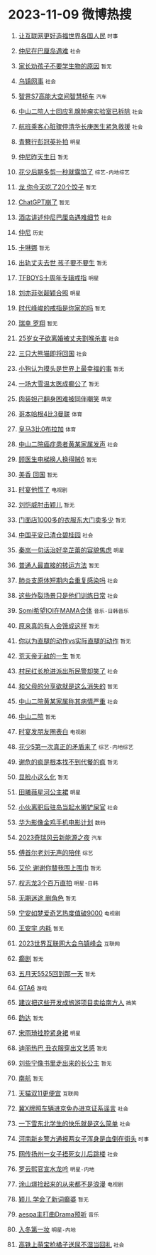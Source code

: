 # 2023-11-09 微博热搜 
1. [让互联网更好造福世界各国人民](https://m.weibo.cn/search?containerid=100103type%3D1%26t%3D10%26q%3D%23%E8%AE%A9%E4%BA%92%E8%81%94%E7%BD%91%E6%9B%B4%E5%A5%BD%E9%80%A0%E7%A6%8F%E4%B8%96%E7%95%8C%E5%90%84%E5%9B%BD%E4%BA%BA%E6%B0%91%23&stream_entry_id=51&isnewpage=1&extparam=seat%3D1%26pos%3D0%26filter_type%3Drealtimehot%26cate%3D10103%26dgr%3D0%26stream_entry_id%3D51%26q%3D%2523%25E8%25AE%25A9%25E4%25BA%2592%25E8%2581%2594%25E7%25BD%2591%25E6%259B%25B4%25E5%25A5%25BD%25E9%2580%25A0%25E7%25A6%258F%25E4%25B8%2596%25E7%2595%258C%25E5%2590%2584%25E5%259B%25BD%25E4%25BA%25BA%25E6%25B0%2591%2523%26c_type%3D51%26display_time%3D1699484932%26pre_seqid%3D169948493213102999606) `时事` 

2. [仲尼在巴厘岛遇难](https://m.weibo.cn/search?containerid=100103type%3D1%26t%3D10%26q%3D%23%E4%BB%B2%E5%B0%BC%E5%9C%A8%E5%B7%B4%E5%8E%98%E5%B2%9B%E9%81%87%E9%9A%BE%23&stream_entry_id=31&isnewpage=1&extparam=seat%3D1%26q%3D%2523%25E4%25BB%25B2%25E5%25B0%25BC%25E5%259C%25A8%25E5%25B7%25B4%25E5%258E%2598%25E5%25B2%259B%25E9%2581%2587%25E9%259A%25BE%2523%26flag%3D16%26cate%3D5001%26realpos%3D1%26pos%3D0%26filter_type%3Drealtimehot%26band_rank%3D1%26lcate%3D5001%26stream_entry_id%3D31%26dgr%3D0%26c_type%3D31%26display_time%3D1699484932%26pre_seqid%3D169948493213102999606) `社会` 

3. [家长劝孩子不要学生物的原因](https://m.weibo.cn/search?containerid=100103type%3D1%26t%3D10%26q%3D%E5%AE%B6%E9%95%BF%E5%8A%9D%E5%AD%A9%E5%AD%90%E4%B8%8D%E8%A6%81%E5%AD%A6%E7%94%9F%E7%89%A9%E7%9A%84%E5%8E%9F%E5%9B%A0&stream_entry_id=31&isnewpage=1&extparam=seat%3D1%26q%3D%25E5%25AE%25B6%25E9%2595%25BF%25E5%258A%259D%25E5%25AD%25A9%25E5%25AD%2590%25E4%25B8%258D%25E8%25A6%2581%25E5%25AD%25A6%25E7%2594%259F%25E7%2589%25A9%25E7%259A%2584%25E5%258E%259F%25E5%259B%25A0%26flag%3D1%26cate%3D5001%26realpos%3D2%26pos%3D1%26filter_type%3Drealtimehot%26band_rank%3D2%26lcate%3D5001%26stream_entry_id%3D31%26dgr%3D0%26c_type%3D31%26display_time%3D1699484932%26pre_seqid%3D169948493213102999606) `暂无` 

4. [乌镇网事](https://m.weibo.cn/search?containerid=100103type%3D1%26t%3D10%26q%3D%23%E4%B9%8C%E9%95%87%E7%BD%91%E4%BA%8B%23&stream_entry_id=31&isnewpage=1&extparam=seat%3D1%26q%3D%2523%25E4%25B9%258C%25E9%2595%2587%25E7%25BD%2591%25E4%25BA%258B%2523%26flag%3D0%26cate%3D5001%26realpos%3D3%26pos%3D2%26filter_type%3Drealtimehot%26band_rank%3D3%26lcate%3D5001%26stream_entry_id%3D31%26dgr%3D0%26c_type%3D31%26display_time%3D1699484932%26pre_seqid%3D169948493213102999606) `社会` 

5. [智界S7高能大空间智慧轿车](https://m.weibo.cn/search?containerid=100103type%3D1%26t%3D10%26q%3D%23%E6%99%BA%E7%95%8CS7%E9%AB%98%E8%83%BD%E5%A4%A7%E7%A9%BA%E9%97%B4%E6%99%BA%E6%85%A7%E8%BD%BF%E8%BD%A6%23&stream_entry_id=31&isnewpage=1&extparam=seat%3D1%26q%3D%2523%25E6%2599%25BA%25E7%2595%258CS7%25E9%25AB%2598%25E8%2583%25BD%25E5%25A4%25A7%25E7%25A9%25BA%25E9%2597%25B4%25E6%2599%25BA%25E6%2585%25A7%25E8%25BD%25BF%25E8%25BD%25A6%2523%26cate%3D5001%26adid%3D211036%26dgr%3D0%26stream_entry_id%3D31%26pos%3D3%26filter_type%3Drealtimehot%26band_rank%3D4%26topic_ad%3D1%26lcate%3D5001%26is_ad_pos%3D1%26c_type%3D31%26display_time%3D1699484932%26pre_seqid%3D169948493213102999606) `汽车` 

6. [中山二院人士回应乳腺肿瘤实验室已拆除](https://m.weibo.cn/search?containerid=100103type%3D1%26t%3D10%26q%3D%23%E4%B8%AD%E5%B1%B1%E4%BA%8C%E9%99%A2%E4%BA%BA%E5%A3%AB%E5%9B%9E%E5%BA%94%E4%B9%B3%E8%85%BA%E8%82%BF%E7%98%A4%E5%AE%9E%E9%AA%8C%E5%AE%A4%E5%B7%B2%E6%8B%86%E9%99%A4%23&stream_entry_id=31&isnewpage=1&extparam=seat%3D1%26q%3D%2523%25E4%25B8%25AD%25E5%25B1%25B1%25E4%25BA%258C%25E9%2599%25A2%25E4%25BA%25BA%25E5%25A3%25AB%25E5%259B%259E%25E5%25BA%2594%25E4%25B9%25B3%25E8%2585%25BA%25E8%2582%25BF%25E7%2598%25A4%25E5%25AE%259E%25E9%25AA%258C%25E5%25AE%25A4%25E5%25B7%25B2%25E6%258B%2586%25E9%2599%25A4%2523%26flag%3D16%26cate%3D5001%26realpos%3D4%26pos%3D4%26filter_type%3Drealtimehot%26band_rank%3D4%26lcate%3D5001%26stream_entry_id%3D31%26dgr%3D0%26c_type%3D31%26display_time%3D1699484932%26pre_seqid%3D169948493213102999606) `社会` 

7. [航班乘客心脏骤停清华长庚医生紧急救援](https://m.weibo.cn/search?containerid=100103type%3D1%26t%3D10%26q%3D%23%E8%88%AA%E7%8F%AD%E4%B9%98%E5%AE%A2%E5%BF%83%E8%84%8F%E9%AA%A4%E5%81%9C%E6%B8%85%E5%8D%8E%E9%95%BF%E5%BA%9A%E5%8C%BB%E7%94%9F%E7%B4%A7%E6%80%A5%E6%95%91%E6%8F%B4%23&stream_entry_id=31&isnewpage=1&extparam=seat%3D1%26q%3D%2523%25E8%2588%25AA%25E7%258F%25AD%25E4%25B9%2598%25E5%25AE%25A2%25E5%25BF%2583%25E8%2584%258F%25E9%25AA%25A4%25E5%2581%259C%25E6%25B8%2585%25E5%258D%258E%25E9%2595%25BF%25E5%25BA%259A%25E5%258C%25BB%25E7%2594%259F%25E7%25B4%25A7%25E6%2580%25A5%25E6%2595%2591%25E6%258F%25B4%2523%26flag%3D32768%26cate%3D5001%26realpos%3D5%26pos%3D5%26filter_type%3Drealtimehot%26band_rank%3D5%26lcate%3D5001%26stream_entry_id%3D31%26dgr%3D0%26c_type%3D31%26display_time%3D1699484932%26pre_seqid%3D169948493213102999606) `社会` 

8. [青簪行彭冠英补拍](https://m.weibo.cn/search?containerid=100103type%3D1%26t%3D10%26q%3D%23%E9%9D%92%E7%B0%AA%E8%A1%8C%E5%BD%AD%E5%86%A0%E8%8B%B1%E8%A1%A5%E6%8B%8D%23&stream_entry_id=31&isnewpage=1&extparam=seat%3D1%26q%3D%2523%25E9%259D%2592%25E7%25B0%25AA%25E8%25A1%258C%25E5%25BD%25AD%25E5%2586%25A0%25E8%258B%25B1%25E8%25A1%25A5%25E6%258B%258D%2523%26flag%3D0%26cate%3D5001%26realpos%3D6%26pos%3D6%26filter_type%3Drealtimehot%26band_rank%3D6%26lcate%3D5001%26stream_entry_id%3D31%26dgr%3D0%26c_type%3D31%26display_time%3D1699484932%26pre_seqid%3D169948493213102999606) `明星` 

9. [仲尼昨天生日](https://m.weibo.cn/search?containerid=100103type%3D1%26t%3D10%26q%3D%E4%BB%B2%E5%B0%BC%E6%98%A8%E5%A4%A9%E7%94%9F%E6%97%A5&stream_entry_id=31&isnewpage=1&extparam=seat%3D1%26q%3D%25E4%25BB%25B2%25E5%25B0%25BC%25E6%2598%25A8%25E5%25A4%25A9%25E7%2594%259F%25E6%2597%25A5%26flag%3D0%26cate%3D5001%26realpos%3D7%26pos%3D7%26filter_type%3Drealtimehot%26band_rank%3D7%26lcate%3D5001%26stream_entry_id%3D31%26dgr%3D0%26c_type%3D31%26display_time%3D1699484932%26pre_seqid%3D169948493213102999606) `暂无` 

10. [花少后期多剪一秒就露馅了](https://m.weibo.cn/search?containerid=100103type%3D1%26t%3D10%26q%3D%23%E8%8A%B1%E5%B0%91%E5%90%8E%E6%9C%9F%E5%A4%9A%E5%89%AA%E4%B8%80%E7%A7%92%E5%B0%B1%E9%9C%B2%E9%A6%85%E4%BA%86%23&stream_entry_id=31&isnewpage=1&extparam=seat%3D1%26q%3D%2523%25E8%258A%25B1%25E5%25B0%2591%25E5%2590%258E%25E6%259C%259F%25E5%25A4%259A%25E5%2589%25AA%25E4%25B8%2580%25E7%25A7%2592%25E5%25B0%25B1%25E9%259C%25B2%25E9%25A6%2585%25E4%25BA%2586%2523%26flag%3D0%26cate%3D5001%26realpos%3D8%26pos%3D8%26filter_type%3Drealtimehot%26band_rank%3D8%26lcate%3D5001%26stream_entry_id%3D31%26dgr%3D0%26c_type%3D31%26display_time%3D1699484932%26pre_seqid%3D169948493213102999606) `综艺-内地综艺` 

11. [龙 你今天吃了20个饺子](https://m.weibo.cn/search?containerid=100103type%3D1%26t%3D10%26q%3D%E9%BE%99+%E4%BD%A0%E4%BB%8A%E5%A4%A9%E5%90%83%E4%BA%8620%E4%B8%AA%E9%A5%BA%E5%AD%90&stream_entry_id=31&isnewpage=1&extparam=seat%3D1%26q%3D%25E9%25BE%2599%2520%25E4%25BD%25A0%25E4%25BB%258A%25E5%25A4%25A9%25E5%2590%2583%25E4%25BA%258620%25E4%25B8%25AA%25E9%25A5%25BA%25E5%25AD%2590%26flag%3D0%26cate%3D5001%26realpos%3D9%26pos%3D9%26filter_type%3Drealtimehot%26band_rank%3D9%26lcate%3D5001%26stream_entry_id%3D31%26dgr%3D0%26c_type%3D31%26display_time%3D1699484932%26pre_seqid%3D169948493213102999606) `暂无` 

12. [ChatGPT崩了](https://m.weibo.cn/search?containerid=100103type%3D1%26t%3D10%26q%3DChatGPT%E5%B4%A9%E4%BA%86&stream_entry_id=31&isnewpage=1&extparam=seat%3D1%26q%3DChatGPT%25E5%25B4%25A9%25E4%25BA%2586%26flag%3D0%26cate%3D5001%26realpos%3D10%26pos%3D10%26filter_type%3Drealtimehot%26band_rank%3D10%26lcate%3D5001%26stream_entry_id%3D31%26dgr%3D0%26c_type%3D31%26display_time%3D1699484932%26pre_seqid%3D169948493213102999606) `暂无` 

13. [酒店讲述仲尼巴厘岛遇难细节](https://m.weibo.cn/search?containerid=100103type%3D1%26t%3D10%26q%3D%23%E9%85%92%E5%BA%97%E8%AE%B2%E8%BF%B0%E4%BB%B2%E5%B0%BC%E5%B7%B4%E5%8E%98%E5%B2%9B%E9%81%87%E9%9A%BE%E7%BB%86%E8%8A%82%23&stream_entry_id=31&isnewpage=1&extparam=seat%3D1%26q%3D%2523%25E9%2585%2592%25E5%25BA%2597%25E8%25AE%25B2%25E8%25BF%25B0%25E4%25BB%25B2%25E5%25B0%25BC%25E5%25B7%25B4%25E5%258E%2598%25E5%25B2%259B%25E9%2581%2587%25E9%259A%25BE%25E7%25BB%2586%25E8%258A%2582%2523%26flag%3D2%26cate%3D5001%26realpos%3D11%26pos%3D11%26filter_type%3Drealtimehot%26band_rank%3D11%26lcate%3D5001%26stream_entry_id%3D31%26dgr%3D0%26c_type%3D31%26display_time%3D1699484932%26pre_seqid%3D169948493213102999606) `社会` 

14. [仲尼](https://m.weibo.cn/search?containerid=100103type%3D1%26t%3D10%26q%3D%E4%BB%B2%E5%B0%BC&stream_entry_id=31&isnewpage=1&extparam=seat%3D1%26q%3D%25E4%25BB%25B2%25E5%25B0%25BC%26flag%3D0%26cate%3D5001%26realpos%3D12%26pos%3D12%26filter_type%3Drealtimehot%26band_rank%3D12%26lcate%3D5001%26stream_entry_id%3D31%26dgr%3D0%26c_type%3D31%26display_time%3D1699484932%26pre_seqid%3D169948493213102999606) `历史` 

15. [卡琳娜](https://m.weibo.cn/search?containerid=100103type%3D1%26t%3D10%26q%3D%E5%8D%A1%E7%90%B3%E5%A8%9C&stream_entry_id=31&isnewpage=1&extparam=seat%3D1%26q%3D%25E5%258D%25A1%25E7%2590%25B3%25E5%25A8%259C%26flag%3D0%26cate%3D5001%26realpos%3D13%26pos%3D13%26filter_type%3Drealtimehot%26band_rank%3D13%26lcate%3D5001%26stream_entry_id%3D31%26dgr%3D0%26c_type%3D31%26display_time%3D1699484932%26pre_seqid%3D169948493213102999606) `暂无` 

16. [出轨丈夫去世 孩子要不要生](https://m.weibo.cn/search?containerid=100103type%3D1%26t%3D10%26q%3D%E5%87%BA%E8%BD%A8%E4%B8%88%E5%A4%AB%E5%8E%BB%E4%B8%96+%E5%AD%A9%E5%AD%90%E8%A6%81%E4%B8%8D%E8%A6%81%E7%94%9F&stream_entry_id=31&isnewpage=1&extparam=seat%3D1%26q%3D%25E5%2587%25BA%25E8%25BD%25A8%25E4%25B8%2588%25E5%25A4%25AB%25E5%258E%25BB%25E4%25B8%2596%2520%25E5%25AD%25A9%25E5%25AD%2590%25E8%25A6%2581%25E4%25B8%258D%25E8%25A6%2581%25E7%2594%259F%26flag%3D0%26cate%3D5001%26realpos%3D14%26pos%3D14%26filter_type%3Drealtimehot%26band_rank%3D14%26lcate%3D5001%26stream_entry_id%3D31%26dgr%3D0%26c_type%3D31%26display_time%3D1699484932%26pre_seqid%3D169948493213102999606) `暂无` 

17. [TFBOYS十周年专辑戒指](https://m.weibo.cn/search?containerid=100103type%3D1%26t%3D10%26q%3D%23TFBOYS%E5%8D%81%E5%91%A8%E5%B9%B4%E4%B8%93%E8%BE%91%E6%88%92%E6%8C%87%23&stream_entry_id=31&isnewpage=1&extparam=seat%3D1%26q%3D%2523TFBOYS%25E5%258D%2581%25E5%2591%25A8%25E5%25B9%25B4%25E4%25B8%2593%25E8%25BE%2591%25E6%2588%2592%25E6%258C%2587%2523%26flag%3D0%26cate%3D5001%26realpos%3D15%26pos%3D15%26filter_type%3Drealtimehot%26band_rank%3D15%26lcate%3D5001%26stream_entry_id%3D31%26dgr%3D0%26c_type%3D31%26display_time%3D1699484932%26pre_seqid%3D169948493213102999606) `明星` 

18. [刘亦菲张靓颖合照](https://m.weibo.cn/search?containerid=100103type%3D1%26t%3D10%26q%3D%23%E5%88%98%E4%BA%A6%E8%8F%B2%E5%BC%A0%E9%9D%93%E9%A2%96%E5%90%88%E7%85%A7%23&stream_entry_id=31&isnewpage=1&extparam=seat%3D1%26q%3D%2523%25E5%2588%2598%25E4%25BA%25A6%25E8%258F%25B2%25E5%25BC%25A0%25E9%259D%2593%25E9%25A2%2596%25E5%2590%2588%25E7%2585%25A7%2523%26flag%3D0%26cate%3D5001%26realpos%3D16%26pos%3D16%26filter_type%3Drealtimehot%26band_rank%3D16%26lcate%3D5001%26stream_entry_id%3D31%26dgr%3D0%26c_type%3D31%26display_time%3D1699484932%26pre_seqid%3D169948493213102999606) `明星` 

19. [时代峰峻的戒指是你家的吗](https://m.weibo.cn/search?containerid=100103type%3D1%26t%3D10%26q%3D%E6%97%B6%E4%BB%A3%E5%B3%B0%E5%B3%BB%E7%9A%84%E6%88%92%E6%8C%87%E6%98%AF%E4%BD%A0%E5%AE%B6%E7%9A%84%E5%90%97&stream_entry_id=31&isnewpage=1&extparam=seat%3D1%26q%3D%25E6%2597%25B6%25E4%25BB%25A3%25E5%25B3%25B0%25E5%25B3%25BB%25E7%259A%2584%25E6%2588%2592%25E6%258C%2587%25E6%2598%25AF%25E4%25BD%25A0%25E5%25AE%25B6%25E7%259A%2584%25E5%2590%2597%26flag%3D0%26cate%3D5001%26realpos%3D17%26pos%3D17%26filter_type%3Drealtimehot%26band_rank%3D17%26lcate%3D5001%26stream_entry_id%3D31%26dgr%3D0%26c_type%3D31%26display_time%3D1699484932%26pre_seqid%3D169948493213102999606) `暂无` 

20. [瑞幸 罗翔](https://m.weibo.cn/search?containerid=100103type%3D1%26t%3D10%26q%3D%E7%91%9E%E5%B9%B8+%E7%BD%97%E7%BF%94&stream_entry_id=31&isnewpage=1&extparam=seat%3D1%26q%3D%25E7%2591%259E%25E5%25B9%25B8%2520%25E7%25BD%2597%25E7%25BF%2594%26flag%3D0%26cate%3D5001%26realpos%3D18%26pos%3D18%26filter_type%3Drealtimehot%26band_rank%3D18%26lcate%3D5001%26stream_entry_id%3D31%26dgr%3D0%26c_type%3D31%26display_time%3D1699484932%26pre_seqid%3D169948493213102999606) `暂无` 

21. [25岁女子欲离婚被丈夫割喉杀害](https://m.weibo.cn/search?containerid=100103type%3D1%26t%3D10%26q%3D%2325%E5%B2%81%E5%A5%B3%E5%AD%90%E6%AC%B2%E7%A6%BB%E5%A9%9A%E8%A2%AB%E4%B8%88%E5%A4%AB%E5%89%B2%E5%96%89%E6%9D%80%E5%AE%B3%23&stream_entry_id=31&isnewpage=1&extparam=seat%3D1%26q%3D%252325%25E5%25B2%2581%25E5%25A5%25B3%25E5%25AD%2590%25E6%25AC%25B2%25E7%25A6%25BB%25E5%25A9%259A%25E8%25A2%25AB%25E4%25B8%2588%25E5%25A4%25AB%25E5%2589%25B2%25E5%2596%2589%25E6%259D%2580%25E5%25AE%25B3%2523%26flag%3D0%26cate%3D5001%26realpos%3D19%26pos%3D19%26filter_type%3Drealtimehot%26band_rank%3D19%26lcate%3D5001%26stream_entry_id%3D31%26dgr%3D0%26c_type%3D31%26display_time%3D1699484932%26pre_seqid%3D169948493213102999606) `社会` 

22. [三只大熊猫即将回国](https://m.weibo.cn/search?containerid=100103type%3D1%26t%3D10%26q%3D%23%E4%B8%89%E5%8F%AA%E5%A4%A7%E7%86%8A%E7%8C%AB%E5%8D%B3%E5%B0%86%E5%9B%9E%E5%9B%BD%23&stream_entry_id=31&isnewpage=1&extparam=seat%3D1%26q%3D%2523%25E4%25B8%2589%25E5%258F%25AA%25E5%25A4%25A7%25E7%2586%258A%25E7%258C%25AB%25E5%258D%25B3%25E5%25B0%2586%25E5%259B%259E%25E5%259B%25BD%2523%26flag%3D0%26cate%3D5001%26realpos%3D20%26pos%3D20%26filter_type%3Drealtimehot%26band_rank%3D20%26lcate%3D5001%26stream_entry_id%3D31%26dgr%3D0%26c_type%3D31%26display_time%3D1699484932%26pre_seqid%3D169948493213102999606) `社会` 

23. [小狗认为摸头是世界上最幸福的事](https://m.weibo.cn/search?containerid=100103type%3D1%26t%3D10%26q%3D%E5%B0%8F%E7%8B%97%E8%AE%A4%E4%B8%BA%E6%91%B8%E5%A4%B4%E6%98%AF%E4%B8%96%E7%95%8C%E4%B8%8A%E6%9C%80%E5%B9%B8%E7%A6%8F%E7%9A%84%E4%BA%8B&stream_entry_id=31&isnewpage=1&extparam=seat%3D1%26q%3D%25E5%25B0%258F%25E7%258B%2597%25E8%25AE%25A4%25E4%25B8%25BA%25E6%2591%25B8%25E5%25A4%25B4%25E6%2598%25AF%25E4%25B8%2596%25E7%2595%258C%25E4%25B8%258A%25E6%259C%2580%25E5%25B9%25B8%25E7%25A6%258F%25E7%259A%2584%25E4%25BA%258B%26flag%3D0%26cate%3D5001%26realpos%3D21%26pos%3D21%26filter_type%3Drealtimehot%26band_rank%3D21%26lcate%3D5001%26stream_entry_id%3D31%26dgr%3D0%26c_type%3D31%26display_time%3D1699484932%26pre_seqid%3D169948493213102999606) `暂无` 

24. [一场大雪温太医成癫公了](https://m.weibo.cn/search?containerid=100103type%3D1%26t%3D10%26q%3D%E4%B8%80%E5%9C%BA%E5%A4%A7%E9%9B%AA%E6%B8%A9%E5%A4%AA%E5%8C%BB%E6%88%90%E7%99%AB%E5%85%AC%E4%BA%86&stream_entry_id=31&isnewpage=1&extparam=seat%3D1%26q%3D%25E4%25B8%2580%25E5%259C%25BA%25E5%25A4%25A7%25E9%259B%25AA%25E6%25B8%25A9%25E5%25A4%25AA%25E5%258C%25BB%25E6%2588%2590%25E7%2599%25AB%25E5%2585%25AC%25E4%25BA%2586%26flag%3D0%26cate%3D5001%26realpos%3D22%26pos%3D22%26filter_type%3Drealtimehot%26band_rank%3D22%26lcate%3D5001%26stream_entry_id%3D31%26dgr%3D0%26c_type%3D31%26display_time%3D1699484932%26pre_seqid%3D169948493213102999606) `暂无` 

25. [肉装妲己翻身困难被同伴嘲笑](https://m.weibo.cn/search?containerid=100103type%3D1%26t%3D10%26q%3D%23%E8%82%89%E8%A3%85%E5%A6%B2%E5%B7%B1%E7%BF%BB%E8%BA%AB%E5%9B%B0%E9%9A%BE%E8%A2%AB%E5%90%8C%E4%BC%B4%E5%98%B2%E7%AC%91%23&stream_entry_id=31&isnewpage=1&extparam=seat%3D1%26q%3D%2523%25E8%2582%2589%25E8%25A3%2585%25E5%25A6%25B2%25E5%25B7%25B1%25E7%25BF%25BB%25E8%25BA%25AB%25E5%259B%25B0%25E9%259A%25BE%25E8%25A2%25AB%25E5%2590%258C%25E4%25BC%25B4%25E5%2598%25B2%25E7%25AC%2591%2523%26flag%3D0%26cate%3D5001%26realpos%3D23%26pos%3D23%26filter_type%3Drealtimehot%26band_rank%3D23%26lcate%3D5001%26stream_entry_id%3D31%26dgr%3D0%26c_type%3D31%26display_time%3D1699484932%26pre_seqid%3D169948493213102999606) `萌宠` 

26. [哥本哈根4比3曼联](https://m.weibo.cn/search?containerid=100103type%3D1%26t%3D10%26q%3D%23%E5%93%A5%E6%9C%AC%E5%93%88%E6%A0%B94%E6%AF%943%E6%9B%BC%E8%81%94%23&stream_entry_id=31&isnewpage=1&extparam=seat%3D1%26q%3D%2523%25E5%2593%25A5%25E6%259C%25AC%25E5%2593%2588%25E6%25A0%25B94%25E6%25AF%25943%25E6%259B%25BC%25E8%2581%2594%2523%26flag%3D1%26cate%3D5001%26realpos%3D24%26pos%3D24%26filter_type%3Drealtimehot%26band_rank%3D24%26lcate%3D5001%26stream_entry_id%3D31%26dgr%3D0%26c_type%3D31%26display_time%3D1699484932%26pre_seqid%3D169948493213102999606) `体育` 

27. [皇马3比0布拉加](https://m.weibo.cn/search?containerid=100103type%3D1%26t%3D10%26q%3D%23%E7%9A%87%E9%A9%AC3%E6%AF%940%E5%B8%83%E6%8B%89%E5%8A%A0%23&stream_entry_id=31&isnewpage=1&extparam=seat%3D1%26q%3D%2523%25E7%259A%2587%25E9%25A9%25AC3%25E6%25AF%25940%25E5%25B8%2583%25E6%258B%2589%25E5%258A%25A0%2523%26flag%3D1%26cate%3D5001%26realpos%3D25%26pos%3D25%26filter_type%3Drealtimehot%26band_rank%3D25%26lcate%3D5001%26stream_entry_id%3D31%26dgr%3D0%26c_type%3D31%26display_time%3D1699484932%26pre_seqid%3D169948493213102999606) `体育` 

28. [中山二院癌症患者黄某家属发声](https://m.weibo.cn/search?containerid=100103type%3D1%26t%3D10%26q%3D%23%E4%B8%AD%E5%B1%B1%E4%BA%8C%E9%99%A2%E7%99%8C%E7%97%87%E6%82%A3%E8%80%85%E9%BB%84%E6%9F%90%E5%AE%B6%E5%B1%9E%E5%8F%91%E5%A3%B0%23&stream_entry_id=31&isnewpage=1&extparam=seat%3D1%26q%3D%2523%25E4%25B8%25AD%25E5%25B1%25B1%25E4%25BA%258C%25E9%2599%25A2%25E7%2599%258C%25E7%2597%2587%25E6%2582%25A3%25E8%2580%2585%25E9%25BB%2584%25E6%259F%2590%25E5%25AE%25B6%25E5%25B1%259E%25E5%258F%2591%25E5%25A3%25B0%2523%26flag%3D0%26cate%3D5001%26realpos%3D26%26pos%3D26%26filter_type%3Drealtimehot%26band_rank%3D26%26lcate%3D5001%26stream_entry_id%3D31%26dgr%3D0%26c_type%3D31%26display_time%3D1699484932%26pre_seqid%3D169948493213102999606) `社会` 

29. [顾医生电梯换人换得贼6](https://m.weibo.cn/search?containerid=100103type%3D1%26t%3D10%26q%3D%E9%A1%BE%E5%8C%BB%E7%94%9F%E7%94%B5%E6%A2%AF%E6%8D%A2%E4%BA%BA%E6%8D%A2%E5%BE%97%E8%B4%BC6&stream_entry_id=31&isnewpage=1&extparam=seat%3D1%26q%3D%25E9%25A1%25BE%25E5%258C%25BB%25E7%2594%259F%25E7%2594%25B5%25E6%25A2%25AF%25E6%258D%25A2%25E4%25BA%25BA%25E6%258D%25A2%25E5%25BE%2597%25E8%25B4%25BC6%26flag%3D1%26cate%3D5001%26realpos%3D27%26pos%3D27%26filter_type%3Drealtimehot%26band_rank%3D27%26lcate%3D5001%26stream_entry_id%3D31%26dgr%3D0%26c_type%3D31%26display_time%3D1699484932%26pre_seqid%3D169948493213102999606) `暂无` 

30. [美香 回国](https://m.weibo.cn/search?containerid=100103type%3D1%26t%3D10%26q%3D%E7%BE%8E%E9%A6%99+%E5%9B%9E%E5%9B%BD&stream_entry_id=31&isnewpage=1&extparam=seat%3D1%26q%3D%25E7%25BE%258E%25E9%25A6%2599%2520%25E5%259B%259E%25E5%259B%25BD%26flag%3D0%26cate%3D5001%26realpos%3D28%26pos%3D28%26filter_type%3Drealtimehot%26band_rank%3D28%26lcate%3D5001%26stream_entry_id%3D31%26dgr%3D0%26c_type%3D31%26display_time%3D1699484932%26pre_seqid%3D169948493213102999606) `暂无` 

31. [时宴他慌了](https://m.weibo.cn/search?containerid=100103type%3D1%26t%3D10%26q%3D%23%E6%97%B6%E5%AE%B4%E4%BB%96%E6%85%8C%E4%BA%86%23&stream_entry_id=31&isnewpage=1&extparam=seat%3D1%26q%3D%2523%25E6%2597%25B6%25E5%25AE%25B4%25E4%25BB%2596%25E6%2585%258C%25E4%25BA%2586%2523%26flag%3D0%26cate%3D5001%26realpos%3D29%26pos%3D29%26filter_type%3Drealtimehot%26band_rank%3D29%26lcate%3D5001%26stream_entry_id%3D31%26dgr%3D0%26c_type%3D31%26display_time%3D1699484932%26pre_seqid%3D169948493213102999606) `电视剧` 

32. [刘恺威肘击颖儿](https://m.weibo.cn/search?containerid=100103type%3D1%26t%3D10%26q%3D%E5%88%98%E6%81%BA%E5%A8%81%E8%82%98%E5%87%BB%E9%A2%96%E5%84%BF&stream_entry_id=31&isnewpage=1&extparam=seat%3D1%26q%3D%25E5%2588%2598%25E6%2581%25BA%25E5%25A8%2581%25E8%2582%2598%25E5%2587%25BB%25E9%25A2%2596%25E5%2584%25BF%26flag%3D0%26cate%3D5001%26realpos%3D30%26pos%3D30%26filter_type%3Drealtimehot%26band_rank%3D30%26lcate%3D5001%26stream_entry_id%3D31%26dgr%3D0%26c_type%3D31%26display_time%3D1699484932%26pre_seqid%3D169948493213102999606) `暂无` 

33. [门面店1000多的衣服东大门卖多少](https://m.weibo.cn/search?containerid=100103type%3D1%26t%3D10%26q%3D%E9%97%A8%E9%9D%A2%E5%BA%971000%E5%A4%9A%E7%9A%84%E8%A1%A3%E6%9C%8D%E4%B8%9C%E5%A4%A7%E9%97%A8%E5%8D%96%E5%A4%9A%E5%B0%91&stream_entry_id=31&isnewpage=1&extparam=seat%3D1%26q%3D%25E9%2597%25A8%25E9%259D%25A2%25E5%25BA%25971000%25E5%25A4%259A%25E7%259A%2584%25E8%25A1%25A3%25E6%259C%258D%25E4%25B8%259C%25E5%25A4%25A7%25E9%2597%25A8%25E5%258D%2596%25E5%25A4%259A%25E5%25B0%2591%26flag%3D1%26cate%3D5001%26realpos%3D31%26pos%3D31%26filter_type%3Drealtimehot%26band_rank%3D31%26lcate%3D5001%26stream_entry_id%3D31%26dgr%3D0%26c_type%3D31%26display_time%3D1699484932%26pre_seqid%3D169948493213102999606) `暂无` 

34. [中国平安已清仓碧桂园](https://m.weibo.cn/search?containerid=100103type%3D1%26t%3D10%26q%3D%23%E4%B8%AD%E5%9B%BD%E5%B9%B3%E5%AE%89%E5%B7%B2%E6%B8%85%E4%BB%93%E7%A2%A7%E6%A1%82%E5%9B%AD%23&stream_entry_id=31&isnewpage=1&extparam=seat%3D1%26q%3D%2523%25E4%25B8%25AD%25E5%259B%25BD%25E5%25B9%25B3%25E5%25AE%2589%25E5%25B7%25B2%25E6%25B8%2585%25E4%25BB%2593%25E7%25A2%25A7%25E6%25A1%2582%25E5%259B%25AD%2523%26flag%3D0%26cate%3D5001%26realpos%3D32%26pos%3D32%26filter_type%3Drealtimehot%26band_rank%3D32%26lcate%3D5001%26stream_entry_id%3D31%26dgr%3D0%26c_type%3D31%26display_time%3D1699484932%26pre_seqid%3D169948493213102999606) `社会` 

35. [秦岚一句话治好辛芷蕾的容貌焦虑](https://m.weibo.cn/search?containerid=100103type%3D1%26t%3D10%26q%3D%23%E7%A7%A6%E5%B2%9A%E4%B8%80%E5%8F%A5%E8%AF%9D%E6%B2%BB%E5%A5%BD%E8%BE%9B%E8%8A%B7%E8%95%BE%E7%9A%84%E5%AE%B9%E8%B2%8C%E7%84%A6%E8%99%91%23&stream_entry_id=31&isnewpage=1&extparam=seat%3D1%26q%3D%2523%25E7%25A7%25A6%25E5%25B2%259A%25E4%25B8%2580%25E5%258F%25A5%25E8%25AF%259D%25E6%25B2%25BB%25E5%25A5%25BD%25E8%25BE%259B%25E8%258A%25B7%25E8%2595%25BE%25E7%259A%2584%25E5%25AE%25B9%25E8%25B2%258C%25E7%2584%25A6%25E8%2599%2591%2523%26flag%3D0%26cate%3D5001%26realpos%3D33%26pos%3D33%26filter_type%3Drealtimehot%26band_rank%3D33%26lcate%3D5001%26stream_entry_id%3D31%26dgr%3D0%26c_type%3D31%26display_time%3D1699484932%26pre_seqid%3D169948493213102999606) `明星` 

36. [普通人最直接的转运方法](https://m.weibo.cn/search?containerid=100103type%3D1%26t%3D10%26q%3D%E6%99%AE%E9%80%9A%E4%BA%BA%E6%9C%80%E7%9B%B4%E6%8E%A5%E7%9A%84%E8%BD%AC%E8%BF%90%E6%96%B9%E6%B3%95&stream_entry_id=31&isnewpage=1&extparam=seat%3D1%26q%3D%25E6%2599%25AE%25E9%2580%259A%25E4%25BA%25BA%25E6%259C%2580%25E7%259B%25B4%25E6%258E%25A5%25E7%259A%2584%25E8%25BD%25AC%25E8%25BF%2590%25E6%2596%25B9%25E6%25B3%2595%26flag%3D0%26cate%3D5001%26realpos%3D34%26pos%3D34%26filter_type%3Drealtimehot%26band_rank%3D34%26lcate%3D5001%26stream_entry_id%3D31%26dgr%3D0%26c_type%3D31%26display_time%3D1699484932%26pre_seqid%3D169948493213102999606) `暂无` 

37. [肺炎支原体短期内会重复感染吗](https://m.weibo.cn/search?containerid=100103type%3D1%26t%3D10%26q%3D%23%E8%82%BA%E7%82%8E%E6%94%AF%E5%8E%9F%E4%BD%93%E7%9F%AD%E6%9C%9F%E5%86%85%E4%BC%9A%E9%87%8D%E5%A4%8D%E6%84%9F%E6%9F%93%E5%90%97%23&stream_entry_id=31&isnewpage=1&extparam=seat%3D1%26q%3D%2523%25E8%2582%25BA%25E7%2582%258E%25E6%2594%25AF%25E5%258E%259F%25E4%25BD%2593%25E7%259F%25AD%25E6%259C%259F%25E5%2586%2585%25E4%25BC%259A%25E9%2587%258D%25E5%25A4%258D%25E6%2584%259F%25E6%259F%2593%25E5%2590%2597%2523%26flag%3D1%26cate%3D5001%26realpos%3D35%26pos%3D35%26filter_type%3Drealtimehot%26band_rank%3D35%26lcate%3D5001%26stream_entry_id%3D31%26dgr%3D0%26c_type%3D31%26display_time%3D1699484932%26pre_seqid%3D169948493213102999606) `社会` 

38. [这些炸裂场景只是他们训练日常](https://m.weibo.cn/search?containerid=100103type%3D1%26t%3D10%26q%3D%23%E8%BF%99%E4%BA%9B%E7%82%B8%E8%A3%82%E5%9C%BA%E6%99%AF%E5%8F%AA%E6%98%AF%E4%BB%96%E4%BB%AC%E8%AE%AD%E7%BB%83%E6%97%A5%E5%B8%B8%23&stream_entry_id=31&isnewpage=1&extparam=seat%3D1%26q%3D%2523%25E8%25BF%2599%25E4%25BA%259B%25E7%2582%25B8%25E8%25A3%2582%25E5%259C%25BA%25E6%2599%25AF%25E5%258F%25AA%25E6%2598%25AF%25E4%25BB%2596%25E4%25BB%25AC%25E8%25AE%25AD%25E7%25BB%2583%25E6%2597%25A5%25E5%25B8%25B8%2523%26flag%3D32768%26cate%3D5001%26realpos%3D36%26pos%3D36%26filter_type%3Drealtimehot%26band_rank%3D36%26lcate%3D5001%26stream_entry_id%3D31%26dgr%3D0%26c_type%3D31%26display_time%3D1699484932%26pre_seqid%3D169948493213102999606) `社会` 

39. [Somi希望IOI在MAMA合体](https://m.weibo.cn/search?containerid=100103type%3D1%26t%3D10%26q%3D%23Somi%E5%B8%8C%E6%9C%9BIOI%E5%9C%A8MAMA%E5%90%88%E4%BD%93%23&stream_entry_id=31&isnewpage=1&extparam=seat%3D1%26q%3D%2523Somi%25E5%25B8%258C%25E6%259C%259BIOI%25E5%259C%25A8MAMA%25E5%2590%2588%25E4%25BD%2593%2523%26flag%3D0%26cate%3D5001%26realpos%3D37%26pos%3D37%26filter_type%3Drealtimehot%26band_rank%3D37%26lcate%3D5001%26stream_entry_id%3D31%26dgr%3D0%26c_type%3D31%26display_time%3D1699484932%26pre_seqid%3D169948493213102999606) `音乐-日韩音乐` 

40. [原来真的有人会饿成这样](https://m.weibo.cn/search?containerid=100103type%3D1%26t%3D10%26q%3D%E5%8E%9F%E6%9D%A5%E7%9C%9F%E7%9A%84%E6%9C%89%E4%BA%BA%E4%BC%9A%E9%A5%BF%E6%88%90%E8%BF%99%E6%A0%B7&stream_entry_id=31&isnewpage=1&extparam=seat%3D1%26q%3D%25E5%258E%259F%25E6%259D%25A5%25E7%259C%259F%25E7%259A%2584%25E6%259C%2589%25E4%25BA%25BA%25E4%25BC%259A%25E9%25A5%25BF%25E6%2588%2590%25E8%25BF%2599%25E6%25A0%25B7%26flag%3D0%26cate%3D5001%26realpos%3D38%26pos%3D38%26filter_type%3Drealtimehot%26band_rank%3D38%26lcate%3D5001%26stream_entry_id%3D31%26dgr%3D0%26c_type%3D31%26display_time%3D1699484932%26pre_seqid%3D169948493213102999606) `暂无` 

41. [你以为直腿的动作vs实际直腿的动作](https://m.weibo.cn/search?containerid=100103type%3D1%26t%3D10%26q%3D%E4%BD%A0%E4%BB%A5%E4%B8%BA%E7%9B%B4%E8%85%BF%E7%9A%84%E5%8A%A8%E4%BD%9Cvs%E5%AE%9E%E9%99%85%E7%9B%B4%E8%85%BF%E7%9A%84%E5%8A%A8%E4%BD%9C&stream_entry_id=31&isnewpage=1&extparam=seat%3D1%26q%3D%25E4%25BD%25A0%25E4%25BB%25A5%25E4%25B8%25BA%25E7%259B%25B4%25E8%2585%25BF%25E7%259A%2584%25E5%258A%25A8%25E4%25BD%259Cvs%25E5%25AE%259E%25E9%2599%2585%25E7%259B%25B4%25E8%2585%25BF%25E7%259A%2584%25E5%258A%25A8%25E4%25BD%259C%26flag%3D0%26cate%3D5001%26realpos%3D39%26pos%3D39%26filter_type%3Drealtimehot%26band_rank%3D39%26lcate%3D5001%26stream_entry_id%3D31%26dgr%3D0%26c_type%3D31%26display_time%3D1699484932%26pre_seqid%3D169948493213102999606) `暂无` 

42. [荒天帝无敌的一生](https://m.weibo.cn/search?containerid=100103type%3D1%26t%3D10%26q%3D%E8%8D%92%E5%A4%A9%E5%B8%9D%E6%97%A0%E6%95%8C%E7%9A%84%E4%B8%80%E7%94%9F&stream_entry_id=31&isnewpage=1&extparam=seat%3D1%26q%3D%25E8%258D%2592%25E5%25A4%25A9%25E5%25B8%259D%25E6%2597%25A0%25E6%2595%258C%25E7%259A%2584%25E4%25B8%2580%25E7%2594%259F%26flag%3D1%26cate%3D5001%26realpos%3D40%26pos%3D40%26filter_type%3Drealtimehot%26band_rank%3D40%26lcate%3D5001%26stream_entry_id%3D31%26dgr%3D0%26c_type%3D31%26display_time%3D1699484932%26pre_seqid%3D169948493213102999606) `暂无` 

43. [村民扛长枪进派出所民警却笑了](https://m.weibo.cn/search?containerid=100103type%3D1%26t%3D10%26q%3D%23%E6%9D%91%E6%B0%91%E6%89%9B%E9%95%BF%E6%9E%AA%E8%BF%9B%E6%B4%BE%E5%87%BA%E6%89%80%E6%B0%91%E8%AD%A6%E5%8D%B4%E7%AC%91%E4%BA%86%23&stream_entry_id=31&isnewpage=1&extparam=seat%3D1%26q%3D%2523%25E6%259D%2591%25E6%25B0%2591%25E6%2589%259B%25E9%2595%25BF%25E6%259E%25AA%25E8%25BF%259B%25E6%25B4%25BE%25E5%2587%25BA%25E6%2589%2580%25E6%25B0%2591%25E8%25AD%25A6%25E5%258D%25B4%25E7%25AC%2591%25E4%25BA%2586%2523%26flag%3D32768%26cate%3D5001%26realpos%3D41%26pos%3D41%26filter_type%3Drealtimehot%26band_rank%3D41%26lcate%3D5001%26stream_entry_id%3D31%26dgr%3D0%26c_type%3D31%26display_time%3D1699484932%26pre_seqid%3D169948493213102999606) `社会` 

44. [和父母的分享欲就是这么消失的](https://m.weibo.cn/search?containerid=100103type%3D1%26t%3D10%26q%3D%E5%92%8C%E7%88%B6%E6%AF%8D%E7%9A%84%E5%88%86%E4%BA%AB%E6%AC%B2%E5%B0%B1%E6%98%AF%E8%BF%99%E4%B9%88%E6%B6%88%E5%A4%B1%E7%9A%84&stream_entry_id=31&isnewpage=1&extparam=seat%3D1%26q%3D%25E5%2592%258C%25E7%2588%25B6%25E6%25AF%258D%25E7%259A%2584%25E5%2588%2586%25E4%25BA%25AB%25E6%25AC%25B2%25E5%25B0%25B1%25E6%2598%25AF%25E8%25BF%2599%25E4%25B9%2588%25E6%25B6%2588%25E5%25A4%25B1%25E7%259A%2584%26flag%3D0%26cate%3D5001%26realpos%3D42%26pos%3D42%26filter_type%3Drealtimehot%26band_rank%3D42%26lcate%3D5001%26stream_entry_id%3D31%26dgr%3D0%26c_type%3D31%26display_time%3D1699484932%26pre_seqid%3D169948493213102999606) `暂无` 

45. [中山二院黄某家属称其病情严重](https://m.weibo.cn/search?containerid=100103type%3D1%26t%3D10%26q%3D%23%E4%B8%AD%E5%B1%B1%E4%BA%8C%E9%99%A2%E9%BB%84%E6%9F%90%E5%AE%B6%E5%B1%9E%E7%A7%B0%E5%85%B6%E7%97%85%E6%83%85%E4%B8%A5%E9%87%8D%23&stream_entry_id=31&isnewpage=1&extparam=seat%3D1%26q%3D%2523%25E4%25B8%25AD%25E5%25B1%25B1%25E4%25BA%258C%25E9%2599%25A2%25E9%25BB%2584%25E6%259F%2590%25E5%25AE%25B6%25E5%25B1%259E%25E7%25A7%25B0%25E5%2585%25B6%25E7%2597%2585%25E6%2583%2585%25E4%25B8%25A5%25E9%2587%258D%2523%26flag%3D0%26cate%3D5001%26realpos%3D43%26pos%3D43%26filter_type%3Drealtimehot%26band_rank%3D43%26lcate%3D5001%26stream_entry_id%3D31%26dgr%3D0%26c_type%3D31%26display_time%3D1699484932%26pre_seqid%3D169948493213102999606) `社会` 

46. [中山二院](https://m.weibo.cn/search?containerid=100103type%3D1%26t%3D10%26q%3D%E4%B8%AD%E5%B1%B1%E4%BA%8C%E9%99%A2&stream_entry_id=31&isnewpage=1&extparam=seat%3D1%26q%3D%25E4%25B8%25AD%25E5%25B1%25B1%25E4%25BA%258C%25E9%2599%25A2%26flag%3D0%26cate%3D5001%26realpos%3D44%26pos%3D44%26filter_type%3Drealtimehot%26band_rank%3D44%26lcate%3D5001%26stream_entry_id%3D31%26dgr%3D0%26c_type%3D31%26display_time%3D1699484932%26pre_seqid%3D169948493213102999606) `暂无` 

47. [时宴发朋友圈表白](https://m.weibo.cn/search?containerid=100103type%3D1%26t%3D10%26q%3D%23%E6%97%B6%E5%AE%B4%E5%8F%91%E6%9C%8B%E5%8F%8B%E5%9C%88%E8%A1%A8%E7%99%BD%23&stream_entry_id=31&isnewpage=1&extparam=seat%3D1%26q%3D%2523%25E6%2597%25B6%25E5%25AE%25B4%25E5%258F%2591%25E6%259C%258B%25E5%258F%258B%25E5%259C%2588%25E8%25A1%25A8%25E7%2599%25BD%2523%26flag%3D0%26cate%3D5001%26realpos%3D45%26pos%3D45%26filter_type%3Drealtimehot%26band_rank%3D45%26lcate%3D5001%26stream_entry_id%3D31%26dgr%3D0%26c_type%3D31%26display_time%3D1699484932%26pre_seqid%3D169948493213102999606) `电视剧` 

48. [花少5第一次真正的矛盾来了](https://m.weibo.cn/search?containerid=100103type%3D1%26t%3D10%26q%3D%E8%8A%B1%E5%B0%915%E7%AC%AC%E4%B8%80%E6%AC%A1%E7%9C%9F%E6%AD%A3%E7%9A%84%E7%9F%9B%E7%9B%BE%E6%9D%A5%E4%BA%86&stream_entry_id=31&isnewpage=1&extparam=seat%3D1%26q%3D%25E8%258A%25B1%25E5%25B0%25915%25E7%25AC%25AC%25E4%25B8%2580%25E6%25AC%25A1%25E7%259C%259F%25E6%25AD%25A3%25E7%259A%2584%25E7%259F%259B%25E7%259B%25BE%25E6%259D%25A5%25E4%25BA%2586%26flag%3D0%26cate%3D5001%26realpos%3D46%26pos%3D46%26filter_type%3Drealtimehot%26band_rank%3D46%26lcate%3D5001%26stream_entry_id%3D31%26dgr%3D0%26c_type%3D31%26display_time%3D1699484932%26pre_seqid%3D169948493213102999606) `综艺-内地综艺` 

49. [谢危的疯是根本找不到代餐的疯](https://m.weibo.cn/search?containerid=100103type%3D1%26t%3D10%26q%3D%E8%B0%A2%E5%8D%B1%E7%9A%84%E7%96%AF%E6%98%AF%E6%A0%B9%E6%9C%AC%E6%89%BE%E4%B8%8D%E5%88%B0%E4%BB%A3%E9%A4%90%E7%9A%84%E7%96%AF&stream_entry_id=31&isnewpage=1&extparam=seat%3D1%26q%3D%25E8%25B0%25A2%25E5%258D%25B1%25E7%259A%2584%25E7%2596%25AF%25E6%2598%25AF%25E6%25A0%25B9%25E6%259C%25AC%25E6%2589%25BE%25E4%25B8%258D%25E5%2588%25B0%25E4%25BB%25A3%25E9%25A4%2590%25E7%259A%2584%25E7%2596%25AF%26flag%3D0%26cate%3D5001%26realpos%3D47%26pos%3D47%26filter_type%3Drealtimehot%26band_rank%3D47%26lcate%3D5001%26stream_entry_id%3D31%26dgr%3D0%26c_type%3D31%26display_time%3D1699484932%26pre_seqid%3D169948493213102999606) `暂无` 

50. [显脸小这么化](https://m.weibo.cn/search?containerid=100103type%3D1%26t%3D10%26q%3D%E6%98%BE%E8%84%B8%E5%B0%8F%E8%BF%99%E4%B9%88%E5%8C%96&stream_entry_id=31&isnewpage=1&extparam=seat%3D1%26q%3D%25E6%2598%25BE%25E8%2584%25B8%25E5%25B0%258F%25E8%25BF%2599%25E4%25B9%2588%25E5%258C%2596%26flag%3D0%26cate%3D5001%26realpos%3D48%26pos%3D48%26filter_type%3Drealtimehot%26band_rank%3D48%26lcate%3D5001%26stream_entry_id%3D31%26dgr%3D0%26c_type%3D31%26display_time%3D1699484932%26pre_seqid%3D169948493213102999606) `暂无` 

51. [田曦薇星河公主裙](https://m.weibo.cn/search?containerid=100103type%3D1%26t%3D10%26q%3D%23%E7%94%B0%E6%9B%A6%E8%96%87%E6%98%9F%E6%B2%B3%E5%85%AC%E4%B8%BB%E8%A3%99%23&stream_entry_id=31&isnewpage=1&extparam=seat%3D1%26q%3D%2523%25E7%2594%25B0%25E6%259B%25A6%25E8%2596%2587%25E6%2598%259F%25E6%25B2%25B3%25E5%2585%25AC%25E4%25B8%25BB%25E8%25A3%2599%2523%26flag%3D0%26cate%3D5001%26realpos%3D49%26pos%3D49%26filter_type%3Drealtimehot%26band_rank%3D49%26lcate%3D5001%26stream_entry_id%3D31%26dgr%3D0%26c_type%3D31%26display_time%3D1699484932%26pre_seqid%3D169948493213102999606) `明星` 

52. [小伙离职后驻岛当起水獭铲屎官](https://m.weibo.cn/search?containerid=100103type%3D1%26t%3D10%26q%3D%23%E5%B0%8F%E4%BC%99%E7%A6%BB%E8%81%8C%E5%90%8E%E9%A9%BB%E5%B2%9B%E5%BD%93%E8%B5%B7%E6%B0%B4%E7%8D%AD%E9%93%B2%E5%B1%8E%E5%AE%98%23&stream_entry_id=31&isnewpage=1&extparam=seat%3D1%26q%3D%2523%25E5%25B0%258F%25E4%25BC%2599%25E7%25A6%25BB%25E8%2581%258C%25E5%2590%258E%25E9%25A9%25BB%25E5%25B2%259B%25E5%25BD%2593%25E8%25B5%25B7%25E6%25B0%25B4%25E7%258D%25AD%25E9%2593%25B2%25E5%25B1%258E%25E5%25AE%2598%2523%26flag%3D32768%26cate%3D5001%26realpos%3D50%26pos%3D50%26filter_type%3Drealtimehot%26band_rank%3D50%26lcate%3D5001%26stream_entry_id%3D31%26dgr%3D0%26c_type%3D31%26display_time%3D1699484932%26pre_seqid%3D169948493213102999606) `社会` 

53. [华为影像金鸡手机电影计划](https://m.weibo.cn/search?containerid=100103type%3D1%26t%3D10%26q%3D%23%E5%8D%8E%E4%B8%BA%E5%BD%B1%E5%83%8F%E9%87%91%E9%B8%A1%E6%89%8B%E6%9C%BA%E7%94%B5%E5%BD%B1%E8%AE%A1%E5%88%92%23&stream_entry_id=31&isnewpage=1&extparam=seat%3D1%26q%3D%2523%25E5%258D%258E%25E4%25B8%25BA%25E5%25BD%25B1%25E5%2583%258F%25E9%2587%2591%25E9%25B8%25A1%25E6%2589%258B%25E6%259C%25BA%25E7%2594%25B5%25E5%25BD%25B1%25E8%25AE%25A1%25E5%2588%2592%2523%26cate%3D5001%26adid%3D211024%26band_rank%3D4%26filter_type%3Drealtimehot%26is_ad_pos%3D1%26dgr%3D0%26pos%3D3%26lcate%3D5001%26topic_ad%3D1%26stream_entry_id%3D31%26c_type%3D31%26display_time%3D1699481318%26pre_seqid%3D169948131822502873538) `数码` 

54. [2023奇瑞风云新能源之夜](https://m.weibo.cn/search?containerid=100103type%3D1%26t%3D10%26q%3D%232023%E5%A5%87%E7%91%9E%E9%A3%8E%E4%BA%91%E6%96%B0%E8%83%BD%E6%BA%90%E4%B9%8B%E5%A4%9C%23&stream_entry_id=31&isnewpage=1&extparam=seat%3D1%26q%3D%25232023%25E5%25A5%2587%25E7%2591%259E%25E9%25A3%258E%25E4%25BA%2591%25E6%2596%25B0%25E8%2583%25BD%25E6%25BA%2590%25E4%25B9%258B%25E5%25A4%259C%2523%26cate%3D5001%26adid%3D210954%26band_rank%3D7%26filter_type%3Drealtimehot%26is_ad_pos%3D1%26dgr%3D0%26pos%3D7%26lcate%3D5001%26topic_ad%3D1%26stream_entry_id%3D31%26c_type%3D31%26display_time%3D1699481318%26pre_seqid%3D169948131822502873538) `汽车` 

55. [傅首尔老刘无声的陪伴](https://m.weibo.cn/search?containerid=100103type%3D1%26t%3D10%26q%3D%E5%82%85%E9%A6%96%E5%B0%94%E8%80%81%E5%88%98%E6%97%A0%E5%A3%B0%E7%9A%84%E9%99%AA%E4%BC%B4&stream_entry_id=31&isnewpage=1&extparam=seat%3D1%26q%3D%25E5%2582%2585%25E9%25A6%2596%25E5%25B0%2594%25E8%2580%2581%25E5%2588%2598%25E6%2597%25A0%25E5%25A3%25B0%25E7%259A%2584%25E9%2599%25AA%25E4%25BC%25B4%26flag%3D0%26cate%3D5001%26dgr%3D0%26band_rank%3D27%26stream_entry_id%3D31%26filter_type%3Drealtimehot%26pos%3D28%26realpos%3D27%26lcate%3D5001%26c_type%3D31%26display_time%3D1699481318%26pre_seqid%3D169948131822502873538) `综艺` 

56. [艾伦 谢谢你替我围上围巾](https://m.weibo.cn/search?containerid=100103type%3D1%26t%3D10%26q%3D%E8%89%BE%E4%BC%A6+%E8%B0%A2%E8%B0%A2%E4%BD%A0%E6%9B%BF%E6%88%91%E5%9B%B4%E4%B8%8A%E5%9B%B4%E5%B7%BE&stream_entry_id=31&isnewpage=1&extparam=seat%3D1%26q%3D%25E8%2589%25BE%25E4%25BC%25A6%2520%25E8%25B0%25A2%25E8%25B0%25A2%25E4%25BD%25A0%25E6%259B%25BF%25E6%2588%2591%25E5%259B%25B4%25E4%25B8%258A%25E5%259B%25B4%25E5%25B7%25BE%26flag%3D0%26cate%3D5001%26dgr%3D0%26band_rank%3D38%26stream_entry_id%3D31%26filter_type%3Drealtimehot%26pos%3D39%26realpos%3D38%26lcate%3D5001%26c_type%3D31%26display_time%3D1699481318%26pre_seqid%3D169948131822502873538) `暂无` 

57. [权志龙3个百万直拍](https://m.weibo.cn/search?containerid=100103type%3D1%26t%3D10%26q%3D%23%E6%9D%83%E5%BF%97%E9%BE%993%E4%B8%AA%E7%99%BE%E4%B8%87%E7%9B%B4%E6%8B%8D%23&stream_entry_id=31&isnewpage=1&extparam=seat%3D1%26q%3D%2523%25E6%259D%2583%25E5%25BF%2597%25E9%25BE%25993%25E4%25B8%25AA%25E7%2599%25BE%25E4%25B8%2587%25E7%259B%25B4%25E6%258B%258D%2523%26flag%3D0%26cate%3D5001%26dgr%3D0%26band_rank%3D40%26stream_entry_id%3D31%26filter_type%3Drealtimehot%26pos%3D41%26realpos%3D40%26lcate%3D5001%26c_type%3D31%26display_time%3D1699481318%26pre_seqid%3D169948131822502873538) `明星-日韩` 

58. [无期迷途 删角色](https://m.weibo.cn/search?containerid=100103type%3D1%26t%3D10%26q%3D%E6%97%A0%E6%9C%9F%E8%BF%B7%E9%80%94+%E5%88%A0%E8%A7%92%E8%89%B2&stream_entry_id=31&isnewpage=1&extparam=seat%3D1%26q%3D%25E6%2597%25A0%25E6%259C%259F%25E8%25BF%25B7%25E9%2580%2594%2520%25E5%2588%25A0%25E8%25A7%2592%25E8%2589%25B2%26flag%3D0%26cate%3D5001%26dgr%3D0%26band_rank%3D46%26stream_entry_id%3D31%26filter_type%3Drealtimehot%26pos%3D47%26realpos%3D46%26lcate%3D5001%26c_type%3D31%26display_time%3D1699481318%26pre_seqid%3D169948131822502873538) `暂无` 

59. [宁安如梦爱奇艺热度值破9000](https://m.weibo.cn/search?containerid=100103type%3D1%26t%3D10%26q%3D%23%E5%AE%81%E5%AE%89%E5%A6%82%E6%A2%A6%E7%88%B1%E5%A5%87%E8%89%BA%E7%83%AD%E5%BA%A6%E5%80%BC%E7%A0%B49000%23&stream_entry_id=31&isnewpage=1&extparam=seat%3D1%26q%3D%2523%25E5%25AE%2581%25E5%25AE%2589%25E5%25A6%2582%25E6%25A2%25A6%25E7%2588%25B1%25E5%25A5%2587%25E8%2589%25BA%25E7%2583%25AD%25E5%25BA%25A6%25E5%2580%25BC%25E7%25A0%25B49000%2523%26flag%3D0%26cate%3D5001%26dgr%3D0%26band_rank%3D47%26stream_entry_id%3D31%26filter_type%3Drealtimehot%26pos%3D48%26realpos%3D47%26lcate%3D5001%26c_type%3D31%26display_time%3D1699481318%26pre_seqid%3D169948131822502873538) `电视剧` 

60. [王安宇 内耗](https://m.weibo.cn/search?containerid=100103type%3D1%26t%3D10%26q%3D%E7%8E%8B%E5%AE%89%E5%AE%87+%E5%86%85%E8%80%97&stream_entry_id=31&isnewpage=1&extparam=seat%3D1%26q%3D%25E7%258E%258B%25E5%25AE%2589%25E5%25AE%2587%2520%25E5%2586%2585%25E8%2580%2597%26flag%3D0%26cate%3D5001%26dgr%3D0%26band_rank%3D49%26stream_entry_id%3D31%26filter_type%3Drealtimehot%26pos%3D50%26realpos%3D49%26lcate%3D5001%26c_type%3D31%26display_time%3D1699481318%26pre_seqid%3D169948131822502873538) `暂无` 

61. [2023世界互联网大会乌镇峰会](https://m.weibo.cn/search?containerid=100103type%3D1%26t%3D10%26q%3D%232023%E4%B8%96%E7%95%8C%E4%BA%92%E8%81%94%E7%BD%91%E5%A4%A7%E4%BC%9A%E4%B9%8C%E9%95%87%E5%B3%B0%E4%BC%9A%23&stream_entry_id=31&isnewpage=1&extparam=seat%3D1%26q%3D%25232023%25E4%25B8%2596%25E7%2595%258C%25E4%25BA%2592%25E8%2581%2594%25E7%25BD%2591%25E5%25A4%25A7%25E4%25BC%259A%25E4%25B9%258C%25E9%2595%2587%25E5%25B3%25B0%25E4%25BC%259A%2523%26flag%3D0%26cate%3D5001%26dgr%3D0%26band_rank%3D50%26stream_entry_id%3D31%26filter_type%3Drealtimehot%26pos%3D51%26realpos%3D50%26lcate%3D5001%26c_type%3D31%26display_time%3D1699481318%26pre_seqid%3D169948131822502873538) `互联网` 

62. [癫剧](https://m.weibo.cn/search?containerid=100103type%3D1%26t%3D10%26q%3D%E7%99%AB%E5%89%A7&stream_entry_id=31&isnewpage=1&extparam=seat%3D1%26q%3D%25E7%2599%25AB%25E5%2589%25A7%26flag%3D0%26cate%3D5001%26dgr%3D0%26band_rank%3D38%26stream_entry_id%3D31%26filter_type%3Drealtimehot%26pos%3D37%26realpos%3D38%26lcate%3D5001%26c_type%3D31%26display_time%3D1699477703%26pre_seqid%3D169947770357391614566) `暂无` 

63. [五月天5525回到那一天](https://m.weibo.cn/search?containerid=100103type%3D1%26t%3D10%26q%3D%23%E4%BA%94%E6%9C%88%E5%A4%A95525%E5%9B%9E%E5%88%B0%E9%82%A3%E4%B8%80%E5%A4%A9%23&stream_entry_id=31&isnewpage=1&extparam=seat%3D1%26q%3D%2523%25E4%25BA%2594%25E6%259C%2588%25E5%25A4%25A95525%25E5%259B%259E%25E5%2588%25B0%25E9%2582%25A3%25E4%25B8%2580%25E5%25A4%25A9%2523%26flag%3D0%26cate%3D5001%26dgr%3D0%26band_rank%3D44%26stream_entry_id%3D31%26filter_type%3Drealtimehot%26pos%3D43%26realpos%3D44%26lcate%3D5001%26c_type%3D31%26display_time%3D1699477703%26pre_seqid%3D169947770357391614566) `暂无` 

64. [GTA6](https://m.weibo.cn/search?containerid=100103type%3D1%26t%3D10%26q%3DGTA6&stream_entry_id=31&isnewpage=1&extparam=seat%3D1%26q%3DGTA6%26flag%3D0%26cate%3D5001%26dgr%3D0%26band_rank%3D48%26stream_entry_id%3D31%26filter_type%3Drealtimehot%26pos%3D47%26realpos%3D48%26lcate%3D5001%26c_type%3D31%26display_time%3D1699477703%26pre_seqid%3D169947770357391614566) `游戏` 

65. [建议把这些开发成旅游项目卖给南方人](https://m.weibo.cn/search?containerid=100103type%3D1%26t%3D10%26q%3D%E5%BB%BA%E8%AE%AE%E6%8A%8A%E8%BF%99%E4%BA%9B%E5%BC%80%E5%8F%91%E6%88%90%E6%97%85%E6%B8%B8%E9%A1%B9%E7%9B%AE%E5%8D%96%E7%BB%99%E5%8D%97%E6%96%B9%E4%BA%BA&stream_entry_id=31&isnewpage=1&extparam=seat%3D1%26q%3D%25E5%25BB%25BA%25E8%25AE%25AE%25E6%258A%258A%25E8%25BF%2599%25E4%25BA%259B%25E5%25BC%2580%25E5%258F%2591%25E6%2588%2590%25E6%2597%2585%25E6%25B8%25B8%25E9%25A1%25B9%25E7%259B%25AE%25E5%258D%2596%25E7%25BB%2599%25E5%258D%2597%25E6%2596%25B9%25E4%25BA%25BA%26flag%3D0%26cate%3D5001%26realpos%3D41%26pos%3D40%26filter_type%3Drealtimehot%26band_rank%3D41%26lcate%3D5001%26stream_entry_id%3D31%26dgr%3D0%26c_type%3D31%26display_time%3D1699474174%26pre_seqid%3D16994741745150411724) `搞笑` 

66. [韵达](https://m.weibo.cn/search?containerid=100103type%3D1%26t%3D10%26q%3D%E9%9F%B5%E8%BE%BE&stream_entry_id=31&isnewpage=1&extparam=seat%3D1%26q%3D%25E9%259F%25B5%25E8%25BE%25BE%26flag%3D0%26cate%3D5001%26realpos%3D44%26pos%3D43%26filter_type%3Drealtimehot%26band_rank%3D44%26lcate%3D5001%26stream_entry_id%3D31%26dgr%3D0%26c_type%3D31%26display_time%3D1699474174%26pre_seqid%3D16994741745150411724) `暂无` 

67. [宋雨琦挂脖紧身裙](https://m.weibo.cn/search?containerid=100103type%3D1%26t%3D10%26q%3D%23%E5%AE%8B%E9%9B%A8%E7%90%A6%E6%8C%82%E8%84%96%E7%B4%A7%E8%BA%AB%E8%A3%99%23&stream_entry_id=31&isnewpage=1&extparam=seat%3D1%26q%3D%2523%25E5%25AE%258B%25E9%259B%25A8%25E7%2590%25A6%25E6%258C%2582%25E8%2584%2596%25E7%25B4%25A7%25E8%25BA%25AB%25E8%25A3%2599%2523%26flag%3D0%26cate%3D5001%26realpos%3D47%26pos%3D46%26filter_type%3Drealtimehot%26band_rank%3D47%26lcate%3D5001%26stream_entry_id%3D31%26dgr%3D0%26c_type%3D31%26display_time%3D1699474174%26pre_seqid%3D16994741745150411724) `明星` 

68. [迪丽热巴 丑衣服穿出文艺感](https://m.weibo.cn/search?containerid=100103type%3D1%26t%3D10%26q%3D%E8%BF%AA%E4%B8%BD%E7%83%AD%E5%B7%B4+%E4%B8%91%E8%A1%A3%E6%9C%8D%E7%A9%BF%E5%87%BA%E6%96%87%E8%89%BA%E6%84%9F&stream_entry_id=31&isnewpage=1&extparam=seat%3D1%26q%3D%25E8%25BF%25AA%25E4%25B8%25BD%25E7%2583%25AD%25E5%25B7%25B4%2520%25E4%25B8%2591%25E8%25A1%25A3%25E6%259C%258D%25E7%25A9%25BF%25E5%2587%25BA%25E6%2596%2587%25E8%2589%25BA%25E6%2584%259F%26flag%3D0%26cate%3D5001%26realpos%3D48%26pos%3D47%26filter_type%3Drealtimehot%26band_rank%3D48%26lcate%3D5001%26stream_entry_id%3D31%26dgr%3D0%26c_type%3D31%26display_time%3D1699474174%26pre_seqid%3D16994741745150411724) `暂无` 

69. [刘些宁像书里走出来的长公主](https://m.weibo.cn/search?containerid=100103type%3D1%26t%3D10%26q%3D%E5%88%98%E4%BA%9B%E5%AE%81%E5%83%8F%E4%B9%A6%E9%87%8C%E8%B5%B0%E5%87%BA%E6%9D%A5%E7%9A%84%E9%95%BF%E5%85%AC%E4%B8%BB&stream_entry_id=31&isnewpage=1&extparam=seat%3D1%26q%3D%25E5%2588%2598%25E4%25BA%259B%25E5%25AE%2581%25E5%2583%258F%25E4%25B9%25A6%25E9%2587%258C%25E8%25B5%25B0%25E5%2587%25BA%25E6%259D%25A5%25E7%259A%2584%25E9%2595%25BF%25E5%2585%25AC%25E4%25B8%25BB%26flag%3D0%26cate%3D5001%26dgr%3D0%26stream_entry_id%3D31%26pos%3D47%26filter_type%3Drealtimehot%26realpos%3D48%26band_rank%3D48%26lcate%3D5001%26c_type%3D31%26display_time%3D1699470452%26pre_seqid%3D169947045251104135183) `暂无` 

70. [南航](https://m.weibo.cn/search?containerid=100103type%3D1%26t%3D10%26q%3D%E5%8D%97%E8%88%AA&stream_entry_id=31&isnewpage=1&extparam=seat%3D1%26q%3D%25E5%258D%2597%25E8%2588%25AA%26flag%3D0%26cate%3D5001%26dgr%3D0%26stream_entry_id%3D31%26pos%3D49%26filter_type%3Drealtimehot%26realpos%3D50%26band_rank%3D50%26lcate%3D5001%26c_type%3D31%26display_time%3D1699470452%26pre_seqid%3D169947045251104135183) `暂无` 

71. [天猫双11更便宜](https://m.weibo.cn/search?containerid=100103type%3D1%26t%3D10%26q%3D%23%E5%A4%A9%E7%8C%AB%E5%8F%8C11%E6%9B%B4%E4%BE%BF%E5%AE%9C%23&stream_entry_id=31&isnewpage=1&extparam=seat%3D1%26q%3D%2523%25E5%25A4%25A9%25E7%258C%25AB%25E5%258F%258C11%25E6%259B%25B4%25E4%25BE%25BF%25E5%25AE%259C%2523%26cate%3D5001%26adid%3D210921%26dgr%3D0%26stream_entry_id%3D31%26pos%3D3%26filter_type%3Drealtimehot%26band_rank%3D4%26topic_ad%3D1%26lcate%3D5001%26is_ad_pos%3D1%26c_type%3D31%26display_time%3D1699467088%26pre_seqid%3D169946708884102673268) `互联网` 

72. [冀X牌照车辆进京免办进京证系谣言](https://m.weibo.cn/search?containerid=100103type%3D1%26t%3D10%26q%3D%23%E5%86%80X%E7%89%8C%E7%85%A7%E8%BD%A6%E8%BE%86%E8%BF%9B%E4%BA%AC%E5%85%8D%E5%8A%9E%E8%BF%9B%E4%BA%AC%E8%AF%81%E7%B3%BB%E8%B0%A3%E8%A8%80%23&stream_entry_id=31&isnewpage=1&extparam=seat%3D1%26q%3D%2523%25E5%2586%2580X%25E7%2589%258C%25E7%2585%25A7%25E8%25BD%25A6%25E8%25BE%2586%25E8%25BF%259B%25E4%25BA%25AC%25E5%2585%258D%25E5%258A%259E%25E8%25BF%259B%25E4%25BA%25AC%25E8%25AF%2581%25E7%25B3%25BB%25E8%25B0%25A3%25E8%25A8%2580%2523%26cate%3D5001%26adid%3D211001%26dgr%3D0%26stream_entry_id%3D31%26pos%3D7%26filter_type%3Drealtimehot%26band_rank%3D7%26lcate%3D5001%26is_ad_pos%3D1%26c_type%3D31%26display_time%3D1699467088%26pre_seqid%3D169946708884102673268) `社会` 

73. [一下雪东北学生的快乐就是这么简单](https://m.weibo.cn/search?containerid=100103type%3D1%26t%3D10%26q%3D%23%E4%B8%80%E4%B8%8B%E9%9B%AA%E4%B8%9C%E5%8C%97%E5%AD%A6%E7%94%9F%E7%9A%84%E5%BF%AB%E4%B9%90%E5%B0%B1%E6%98%AF%E8%BF%99%E4%B9%88%E7%AE%80%E5%8D%95%23&stream_entry_id=31&isnewpage=1&extparam=seat%3D1%26q%3D%2523%25E4%25B8%2580%25E4%25B8%258B%25E9%259B%25AA%25E4%25B8%259C%25E5%258C%2597%25E5%25AD%25A6%25E7%2594%259F%25E7%259A%2584%25E5%25BF%25AB%25E4%25B9%2590%25E5%25B0%25B1%25E6%2598%25AF%25E8%25BF%2599%25E4%25B9%2588%25E7%25AE%2580%25E5%258D%2595%2523%26flag%3D32768%26cate%3D5001%26realpos%3D46%26pos%3D47%26filter_type%3Drealtimehot%26band_rank%3D46%26lcate%3D5001%26stream_entry_id%3D31%26dgr%3D0%26c_type%3D31%26display_time%3D1699467088%26pre_seqid%3D169946708884102673268) `社会` 

74. [河南新乡警方通报两女子浑身是血倒在街头](https://m.weibo.cn/search?containerid=100103type%3D1%26t%3D10%26q%3D%23%E6%B2%B3%E5%8D%97%E6%96%B0%E4%B9%A1%E8%AD%A6%E6%96%B9%E9%80%9A%E6%8A%A5%E4%B8%A4%E5%A5%B3%E5%AD%90%E6%B5%91%E8%BA%AB%E6%98%AF%E8%A1%80%E5%80%92%E5%9C%A8%E8%A1%97%E5%A4%B4%23&stream_entry_id=31&isnewpage=1&extparam=seat%3D1%26q%3D%2523%25E6%25B2%25B3%25E5%258D%2597%25E6%2596%25B0%25E4%25B9%25A1%25E8%25AD%25A6%25E6%2596%25B9%25E9%2580%259A%25E6%258A%25A5%25E4%25B8%25A4%25E5%25A5%25B3%25E5%25AD%2590%25E6%25B5%2591%25E8%25BA%25AB%25E6%2598%25AF%25E8%25A1%2580%25E5%2580%2592%25E5%259C%25A8%25E8%25A1%2597%25E5%25A4%25B4%2523%26flag%3D1%26band_rank%3D7%26dgr%3D0%26c_type%3D31%26pos%3D7%26realpos%3D7%26stream_entry_id%3D31%26lcate%3D5001%26filter_type%3Drealtimehot%26cate%3D5001%26display_time%3D1699459869%26pre_seqid%3D169945986905807189237) `时事` 

75. [网传扬州一女子捂死女儿后跳楼](https://m.weibo.cn/search?containerid=100103type%3D1%26t%3D10%26q%3D%23%E7%BD%91%E4%BC%A0%E6%89%AC%E5%B7%9E%E4%B8%80%E5%A5%B3%E5%AD%90%E6%8D%82%E6%AD%BB%E5%A5%B3%E5%84%BF%E5%90%8E%E8%B7%B3%E6%A5%BC%23&stream_entry_id=31&isnewpage=1&extparam=seat%3D1%26q%3D%2523%25E7%25BD%2591%25E4%25BC%25A0%25E6%2589%25AC%25E5%25B7%259E%25E4%25B8%2580%25E5%25A5%25B3%25E5%25AD%2590%25E6%258D%2582%25E6%25AD%25BB%25E5%25A5%25B3%25E5%2584%25BF%25E5%2590%258E%25E8%25B7%25B3%25E6%25A5%25BC%2523%26flag%3D1%26band_rank%3D9%26dgr%3D0%26c_type%3D31%26pos%3D9%26realpos%3D9%26stream_entry_id%3D31%26lcate%3D5001%26filter_type%3Drealtimehot%26cate%3D5001%26display_time%3D1699459869%26pre_seqid%3D169945986905807189237) `社会` 

76. [罗云熙官宣水龙吟](https://m.weibo.cn/search?containerid=100103type%3D1%26t%3D10%26q%3D%23%E7%BD%97%E4%BA%91%E7%86%99%E5%AE%98%E5%AE%A3%E6%B0%B4%E9%BE%99%E5%90%9F%23&stream_entry_id=31&isnewpage=1&extparam=seat%3D1%26q%3D%2523%25E7%25BD%2597%25E4%25BA%2591%25E7%2586%2599%25E5%25AE%2598%25E5%25AE%25A3%25E6%25B0%25B4%25E9%25BE%2599%25E5%2590%259F%2523%26flag%3D1%26band_rank%3D27%26dgr%3D0%26c_type%3D31%26pos%3D27%26realpos%3D27%26stream_entry_id%3D31%26lcate%3D5001%26filter_type%3Drealtimehot%26cate%3D5001%26display_time%3D1699459869%26pre_seqid%3D169945986905807189237) `明星-内地` 

77. [涂山璟捡起来的从来都不是浪漫](https://m.weibo.cn/search?containerid=100103type%3D1%26t%3D10%26q%3D%E6%B6%82%E5%B1%B1%E7%92%9F%E6%8D%A1%E8%B5%B7%E6%9D%A5%E7%9A%84%E4%BB%8E%E6%9D%A5%E9%83%BD%E4%B8%8D%E6%98%AF%E6%B5%AA%E6%BC%AB&stream_entry_id=31&isnewpage=1&extparam=seat%3D1%26q%3D%25E6%25B6%2582%25E5%25B1%25B1%25E7%2592%259F%25E6%258D%25A1%25E8%25B5%25B7%25E6%259D%25A5%25E7%259A%2584%25E4%25BB%258E%25E6%259D%25A5%25E9%2583%25BD%25E4%25B8%258D%25E6%2598%25AF%25E6%25B5%25AA%25E6%25BC%25AB%26flag%3D0%26band_rank%3D41%26dgr%3D0%26c_type%3D31%26pos%3D41%26realpos%3D41%26stream_entry_id%3D31%26lcate%3D5001%26filter_type%3Drealtimehot%26cate%3D5001%26display_time%3D1699459869%26pre_seqid%3D169945986905807189237) `电视剧` 

78. [颖儿 学会了新词癫婆](https://m.weibo.cn/search?containerid=100103type%3D1%26t%3D10%26q%3D%E9%A2%96%E5%84%BF+%E5%AD%A6%E4%BC%9A%E4%BA%86%E6%96%B0%E8%AF%8D%E7%99%AB%E5%A9%86&stream_entry_id=31&isnewpage=1&extparam=seat%3D1%26q%3D%25E9%25A2%2596%25E5%2584%25BF%2520%25E5%25AD%25A6%25E4%25BC%259A%25E4%25BA%2586%25E6%2596%25B0%25E8%25AF%258D%25E7%2599%25AB%25E5%25A9%2586%26flag%3D1%26band_rank%3D42%26dgr%3D0%26c_type%3D31%26pos%3D42%26realpos%3D42%26stream_entry_id%3D31%26lcate%3D5001%26filter_type%3Drealtimehot%26cate%3D5001%26display_time%3D1699459869%26pre_seqid%3D169945986905807189237) `暂无` 

79. [aespa主打曲Drama预听](https://m.weibo.cn/search?containerid=100103type%3D1%26t%3D10%26q%3D%23aespa%E4%B8%BB%E6%89%93%E6%9B%B2Drama%E9%A2%84%E5%90%AC%23&stream_entry_id=31&isnewpage=1&extparam=seat%3D1%26q%3D%2523aespa%25E4%25B8%25BB%25E6%2589%2593%25E6%259B%25B2Drama%25E9%25A2%2584%25E5%2590%25AC%2523%26flag%3D1%26band_rank%3D43%26dgr%3D0%26c_type%3D31%26pos%3D43%26realpos%3D43%26stream_entry_id%3D31%26lcate%3D5001%26filter_type%3Drealtimehot%26cate%3D5001%26display_time%3D1699459869%26pre_seqid%3D169945986905807189237) `音乐` 

80. [入冬第一妆](https://m.weibo.cn/search?containerid=100103type%3D1%26t%3D10%26q%3D%23%E5%85%A5%E5%86%AC%E7%AC%AC%E4%B8%80%E5%A6%86%23&stream_entry_id=31&isnewpage=1&extparam=seat%3D1%26q%3D%2523%25E5%2585%25A5%25E5%2586%25AC%25E7%25AC%25AC%25E4%25B8%2580%25E5%25A6%2586%2523%26flag%3D1%26band_rank%3D49%26dgr%3D0%26c_type%3D31%26pos%3D49%26realpos%3D49%26stream_entry_id%3D31%26lcate%3D5001%26filter_type%3Drealtimehot%26cate%3D5001%26display_time%3D1699459869%26pre_seqid%3D169945986905807189237) `明星-内地` 

81. [高铁上萌宝抢橘子送尿不湿当回礼](https://m.weibo.cn/search?containerid=100103type%3D1%26t%3D10%26q%3D%23%E9%AB%98%E9%93%81%E4%B8%8A%E8%90%8C%E5%AE%9D%E6%8A%A2%E6%A9%98%E5%AD%90%E9%80%81%E5%B0%BF%E4%B8%8D%E6%B9%BF%E5%BD%93%E5%9B%9E%E7%A4%BC%23&stream_entry_id=31&isnewpage=1&extparam=seat%3D1%26q%3D%2523%25E9%25AB%2598%25E9%2593%2581%25E4%25B8%258A%25E8%2590%258C%25E5%25AE%259D%25E6%258A%25A2%25E6%25A9%2598%25E5%25AD%2590%25E9%2580%2581%25E5%25B0%25BF%25E4%25B8%258D%25E6%25B9%25BF%25E5%25BD%2593%25E5%259B%259E%25E7%25A4%25BC%2523%26flag%3D32768%26band_rank%3D50%26dgr%3D0%26c_type%3D31%26pos%3D50%26realpos%3D50%26stream_entry_id%3D31%26lcate%3D5001%26filter_type%3Drealtimehot%26cate%3D5001%26display_time%3D1699459869%26pre_seqid%3D169945986905807189237) `社会` 
